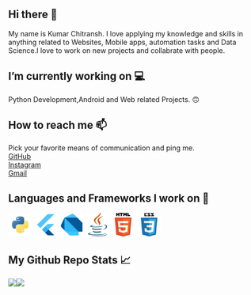 ## Hi there 👋
My name is Kumar Chitransh. I love applying my knowledge and skills in anything related to Websites, Mobile apps, automation tasks and Data Science.I love to work on new projects and collabrate with people.

## I’m currently working on 💻
Python Development,Android and Web related Projects. 🙃

## How to reach me 📫
Pick your favorite means of communication and ping me.</br>
[GitHub](https://github.com/kumarchitransh7/) <br />
[Instagram](https://www.instagram.com/kumarchitranshh/)<br />
[Gmail](https://mail.google.com/mail/u/0/?view=cm&fs=1&to=chitranshreads@gmail.com&su=SUBJECT&body=BODY&tf=1)<br />
## Languages and Frameworks I work on 👨‍

<div>
  <img height="48" src="https://raw.githubusercontent.com/github/explore/80688e429a7d4ef2fca1e82350fe8e3517d3494d/topics/python/python.png">
  <img height="48" src="https://raw.githubusercontent.com/github/explore/80688e429a7d4ef2fca1e82350fe8e3517d3494d/topics/flutter/flutter.png">
  <img height="48" src="https://raw.githubusercontent.com/github/explore/80688e429a7d4ef2fca1e82350fe8e3517d3494d/topics/dart/dart.png">
  <img height="48" src="https://raw.githubusercontent.com/github/explore/80688e429a7d4ef2fca1e82350fe8e3517d3494d/topics/java/java.png">
  <img height="48" src="https://raw.githubusercontent.com/github/explore/80688e429a7d4ef2fca1e82350fe8e3517d3494d/topics/html/html.png">
  <img height="48" src="https://raw.githubusercontent.com/github/explore/80688e429a7d4ef2fca1e82350fe8e3517d3494d/topics/css/css.png">
</div>


## My Github Repo Stats 📈

<img align="left" src="https://github-readme-stats.vercel.app/api/?username=kumarchitransh7&show_icons=true&title_color=73ffbb&icon_color=73ffbb&text_color=73ffbb&bg_color=151515&count_private=true&hide_title=true" />

<img align="left" src="https://github-readme-stats.vercel.app/api/top-langs/?username=kumarchitransh7&show_icons=true&title_color=73ffbb&icon_color=73ffbb&text_color=fff&bg_color=151515&count_private=true&layout=compact" />


